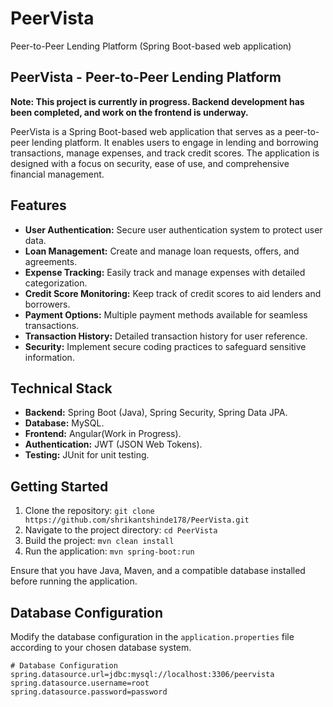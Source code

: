 # PeerVista
Peer-to-Peer Lending Platform (Spring Boot-based web application)

## PeerVista - Peer-to-Peer Lending Platform

**Note: This project is currently in progress. Backend development has been completed, and work on the frontend is underway.**

PeerVista is a Spring Boot-based web application that serves as a peer-to-peer lending platform. It enables users to engage in lending and borrowing transactions, manage expenses, and track credit scores. The application is designed with a focus on security, ease of use, and comprehensive financial management.

## Features

- **User Authentication:** Secure user authentication system to protect user data.
- **Loan Management:** Create and manage loan requests, offers, and agreements.
- **Expense Tracking:** Easily track and manage expenses with detailed categorization.
- **Credit Score Monitoring:** Keep track of credit scores to aid lenders and borrowers.
- **Payment Options:** Multiple payment methods available for seamless transactions.
- **Transaction History:** Detailed transaction history for user reference.
- **Security:** Implement secure coding practices to safeguard sensitive information.

## Technical Stack

- **Backend:** Spring Boot (Java), Spring Security, Spring Data JPA.
- **Database:** MySQL.
- **Frontend:** Angular(Work in Progress).
- **Authentication:** JWT (JSON Web Tokens).
- **Testing:** JUnit for unit testing.

## Getting Started

1. Clone the repository: `git clone https://github.com/shrikantshinde178/PeerVista.git`
2. Navigate to the project directory: `cd PeerVista`
3. Build the project: `mvn clean install`
4. Run the application: `mvn spring-boot:run`

Ensure that you have Java, Maven, and a compatible database installed before running the application.

## Database Configuration

Modify the database configuration in the `application.properties` file according to your chosen database system.

```properties
# Database Configuration
spring.datasource.url=jdbc:mysql://localhost:3306/peervista
spring.datasource.username=root
spring.datasource.password=password
